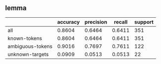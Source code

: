 
## lemma

|                  | accuracy | precision | recall | support |
|------------------|----------|-----------|--------|---------|
| all              | 0.8604   | 0.6464    | 0.6411 | 351     |
| known-tokens     | 0.8604   | 0.6464    | 0.6411 | 351     |
| ambiguous-tokens | 0.9016   | 0.7697    | 0.7611 | 122     |
| unknown-targets  | 0.0909   | 0.0513    | 0.0513 | 22      |

